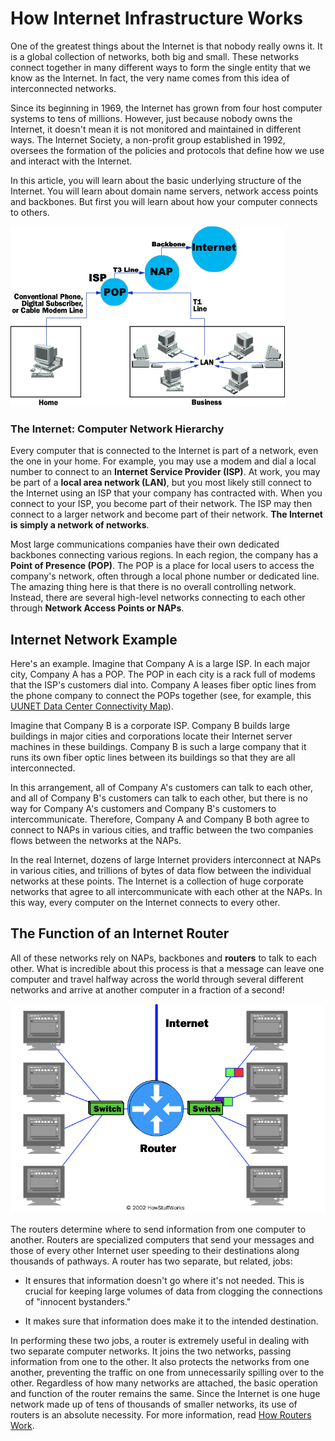 # How Internet Infrastructure Works


One of the greatest things about the Internet is that nobody really owns it. It is a global collection of networks, both big and small. These networks connect together in many different ways to form the single entity that we know as the Internet. In fact, the very name comes from this idea of interconnected networks.

Since its beginning in 1969, the Internet has grown from four host computer systems to tens of millions. However, just because nobody owns the Internet, it doesn't mean it is not monitored and maintained in different ways. The Internet Society, a non-profit group established in 1992, oversees the formation of the policies and protocols that define how we use and interact with the Internet.

In this article, you will learn about the basic underlying structure of the Internet. You will learn about domain name servers, network access points and backbones. But first you will learn about how your computer connects to others.

![internet-infrastructure1.gif](./internet-infrastructure1.gif)

### The Internet: Computer Network Hierarchy

Every computer that is connected to the Internet is part of a network, even the one in your home. For example, you may use a modem and dial a local number to connect to an **Internet Service Provider (ISP)**. At work, you may be part of a **local area network (LAN)**, but you most likely still connect to the Internet using an ISP that your company has contracted with. When you connect to your ISP, you become part of their network. The ISP may then connect to a larger network and become part of their network. **The Internet is simply a network of networks**.

Most large communications companies have their own dedicated backbones connecting various regions. In each region, the company has a **Point of Presence (POP)**. The POP is a place for local users to access the company's network, often through a local phone number or dedicated line. The amazing thing here is that there is no overall controlling network. Instead, there are several high-level networks connecting to each other through **Network Access Points or NAPs**.

## Internet Network Example

Here's an example. Imagine that Company A is a large ISP. In each major city, Company A has a POP. The POP in each city is a rack full of modems that the ISP's customers dial into. Company A leases fiber optic lines from the phone company to connect the POPs together (see, for example, this [UUNET Data Center Connectivity Map](http://www.dyntex.com/our_network/uunet-map.html)).

Imagine that Company B is a corporate ISP. Company B builds large buildings in major cities and corporations locate their Internet server machines in these buildings. Company B is such a large company that it runs its own fiber optic lines between its buildings so that they are all interconnected.

In this arrangement, all of Company A's customers can talk to each other, and all of Company B's customers can talk to each other, but there is no way for Company A's customers and Company B's customers to intercommunicate. Therefore, Company A and Company B both agree to connect to NAPs in various cities, and traffic between the two companies flows between the networks at the NAPs.

In the real Internet, dozens of large Internet providers interconnect at NAPs in various cities, and trillions of bytes of data flow between the individual networks at these points. The Internet is a collection of huge corporate networks that agree to all intercommunicate with each other at the NAPs. In this way, every computer on the Internet connects to every other.

## The Function of an Internet Router

All of these networks rely on NAPs, backbones and **routers** to talk to each other. What is incredible about this process is that a message can leave one computer and travel halfway across the world through several different networks and arrive at another computer in a fraction of a second!

![ScreenShot11.png](./ScreenShot11.png)

The routers determine where to send information from one computer to another. Routers are specialized computers that send your messages and those of every other Internet user speeding to their destinations along thousands of pathways. A router has two separate, but related, jobs:

- It ensures that information doesn't go where it's not needed. This is crucial for keeping large volumes of data from clogging the connections of "innocent bystanders."

- It makes sure that information does make it to the intended destination.

In performing these two jobs, a router is extremely useful in dealing with two separate computer networks. It joins the two networks, passing information from one to the other. It also protects the networks from one another, preventing the traffic on one from unnecessarily spilling over to the other. Regardless of how many networks are attached, the basic operation and function of the router remains the same. Since the Internet is one huge network made up of tens of thousands of smaller networks, its use of routers is an absolute necessity. For more information, read [How Routers Work](https://computer.howstuffworks.com/router.htm).






